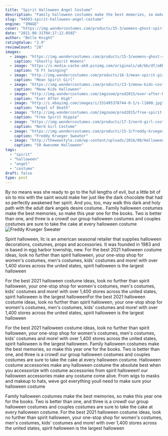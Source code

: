 ```yaml
---
title: "Spirit Halloween Angel Costume"
description: "Family halloween costumes make the best memories, so make this year one for the books. Two is better than one, and three is a crowd! our group halloween costumes and couples costumes are sure to take the cake at every halloween costume"
slug: "94603-spirit-halloween-angel-costume"
engine: "IMAGE"
cover: "https://img.wondercostumes.com/products/15-3/womens-ghost-spirit-costume.jpg"
date: "2021-08-31T04:17:12.050Z"
author: "Belle Knight"
ratingValue: "2.9"
reviewCount: "28"
images:
  - image: "https://img.wondercostumes.com/products/15-3/womens-ghost-spirit-costume.jpg"
    caption: "Ghostly Spirit Womens"
  - image: "https://s-media-cache-ak0.pinimg.com/originals/a8/bb/df/a8bbdfb2fdb5a24b296c015227d7faef.jpg"
    caption: "6 Ft Swinging"
  - image: "http://img.wondercostumes.com/products/16-3/mean-spirit-girl-costume.jpg"
    caption: "Mean Spirit Girl"
  - image: "https://img.wondercostumes.com/products/13-3/meow-kids-costume.jpg"
    caption: "Meow Kids Halloween"
  - image: "http://img.wondercostumes.com/imgzoom/prod2015/ever-after-high-kitty-kitty.jpg"
    caption: "Ever After High"
  - image: "http://i.ebayimg.com/images/i/331495378744-0-1/s-l1000.jpg"
    caption: "Angel of Death"
  - image: "http://img.wondercostumes.com/imgzoom/prod2015/free-spirit-hippie-girl-costume.jpg"
    caption: "Free Spirit Hippie"
  - image: "https://img.wondercostumes.com/products/17-3/nerd-girl-costume.jpg"
    caption: "Nerd Girl Costume"
  - image: "https://img.wondercostumes.com/products/15-3/freddy-krueger-sweater-flesh-costume.jpg"
    caption: "Freddy Krueger Sweater"
  - image: "http://thewowstyle.com/wp-content/uploads/2016/08/Halloween-Decoration-Inspiration.jpg"
    caption: "50 Awesome Halloween"
tags:
  - "spirit"
  - "halloween"
  - "angel"
  - "costume"
draft: false
type: post
---
```


By no means was she ready to go to the full lengths of evil, but a little bit of sin to mix with the saint would make her just like the dark chocolate that had so perfectly awakened her spirit. And you, too, may walk this dark and holy path with the adult dark angels desire costume.. Family halloween costumes make the best memories, so make this year one for the books. Two is better than one, and three is a crowd! our group halloween costumes and couples costumes are sure to take the cake at every halloween costume
![Freddy Krueger Sweater](https://img.wondercostumes.com/products/15-3/freddy-krueger-sweater-flesh-costume.jpg "Freddy Krueger Sweater")

Spirit halloween, llc is an american seasonal retailer that supplies halloween decorations, costumes, props and accessories. It was founded in 1983 and is based in egg harbor township, new. For the best 2021 halloween costume ideas, look no further than spirit halloween, your one-stop shop for women&#39;s costumes, men&#39;s costumes, kids&#39; costumes and more! with over 1,400 stores across the united states, spirit halloween is the largest halloween
<!--inArticleAds-->

<!--galleryOne-->

For the best 2021 halloween costume ideas, look no further than spirit halloween, your one-stop shop for women's costumes, men's costumes, kids' costumes and more! with over 1,400 stores across the united states, spirit halloween is the largest halloweenFor the best 2021 halloween costume ideas, look no further than spirit halloween, your one-stop shop for women's costumes, men's costumes, kids' costumes and more! with over 1,400 stores across the united states, spirit halloween is the largest halloween
<!--inArticleAds-->

<!--galleryTwo-->

For the best 2021 halloween costume ideas, look no further than spirit halloween, your one-stop shop for women's costumes, men's costumes, kids' costumes and more! with over 1,400 stores across the united states, spirit halloween is the largest halloween. Family halloween costumes make the best memories, so make this year one for the books. Two is better than one, and three is a crowd! our group halloween costumes and couples costumes are sure to take the cake at every halloween costume. Halloween costume accessories make any halloween costume the absolute best when you accessorize with costume accessories from spirit halloween! our halloween accessories make any costume come alive. From wigs to masks and makeup to hats, weve got everything youll need to make sure your halloween costume
<!--galleryThree-->

Family halloween costumes make the best memories, so make this year one for the books. Two is better than one, and three is a crowd! our group halloween costumes and couples costumes are sure to take the cake at every halloween costume. For the best 2021 halloween costume ideas, look no further than spirit halloween, your one-stop shop for women's costumes, men's costumes, kids' costumes and more! with over 1,400 stores across the united states, spirit halloween is the largest halloween